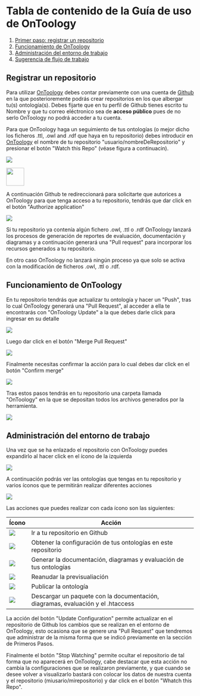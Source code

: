 # Tabla de contenido de la Guía de uso de OnToology


1. [Primer paso: registrar un repositorio](#registrar-un-repositorio)
2. [Funcionamiento de OnToology](#funcionamiento-de-ontoology)
3. [Administración del entorno de trabajo](#administración-del-entorno-de-trabajo)
4. [Sugerencia de flujo de trabajo](#)

## Registrar un repositorio

Para utilizar [OnToology](http://ontoology.linkeddata.es/) debes contar previamente con una cuenta de [Github](http://github.com) en la que posterioremente podrás crear repositorios en los que albergar tu(s) ontología(s). Debes fijarte que en tu perfil de Github tienes escrito tu Nombre y que tu correo eléctronico sea de **acceso público** pues de no serlo OnToology no podrá acceder a tu cuenta.

Para que OnToology haga un seguimiento de tus ontologías (o mejor dicho los ficheros .ttl, .owl and .rdf que haya en tu repositorio) debes introducir en [OnToology](http://ontoology.linkeddata.es/) el nombre de tu repositorio "usuario/nombreDeRepositorio" y presionar el botón "Watch this Repo" (véase figura a continuacin).

![](https://github.com/paoespinozarias/ManualOnToology/blob/master/imagenes/paso1.png)

<img src="https://github.com/paoespinozarias/ManualOnToology/blob/master/imagenes/paso1.png" width="48">


A continuación Github te redireccionará para solicitarte que autorices a OnToology para que tenga acceso a tu repositorio, tendrás que dar click en el botón "Authorize application"

![](https://github.com/paoespinozarias/ManualOnToology/blob/master/imagenes/paso2.png)

Si tu repositorio ya contenía algún fichero .owl, .ttl o .rdf OnToology lanzará los procesos de generación de reportes de evaluación, documentación y diagramas y a continuación generará una "Pull request" para incorporar los recursos generados a tu repositorio.

En otro caso OnToology no lanzará ningún proceso ya que solo se activa con la modificación de ficheros .owl, .ttl o .rdf.

## Funcionamiento de OnToology

En tu repositorio tendrás que actualizar tu ontología y hacer un "Push", tras lo cual OnToology generará una "Pull Request", al acceder a ella te encontrarás con "OnToology Update" a la que debes darle click para ingresar en su detalle

![](https://github.com/paoespinozarias/ManualOnToology/blob/master/imagenes/paso3.png)

Luego dar click en el botón "Merge Pull Request"

![](https://github.com/paoespinozarias/ManualOnToology/blob/master/imagenes/paso4.png)


Finalmente necesitas confirmar la acción para lo cual debes dar click en el botón "Confirm merge"

![](https://github.com/paoespinozarias/ManualOnToology/blob/master/imagenes/paso4_1.png)


Tras estos pasos tendrás en tu repositorio una carpeta llamada "OnToology" en la que se depositan todos los archivos generados por la herramienta.

![](https://github.com/paoespinozarias/ManualOnToology/blob/master/imagenes/paso5.png)


## Administración del entorno de trabajo

Una vez que se ha enlazado el repositorio con OnToology puedes expandirlo al hacer click en el ícono de la izquierda

![](https://github.com/paoespinozarias/ManualOnToology/blob/master/imagenes/admin.png)

A continuación podrás ver las ontologías que tengas en tu repositorio y varios íconos que te permitirán realizar diferentes acciones

![](https://github.com/paoespinozarias/ManualOnToology/blob/master/imagenes/admin1.png)

Las acciones que puedes realizar con cada ícono son las siguientes:

| Ícono | Acción |
| ---------- | ---------- |
| ![](https://github.com/paoespinozarias/ManualOnToology/blob/master/imagenes/icon1.png)   | Ir a tu repositorio en Github   |
| ![](https://github.com/paoespinozarias/ManualOnToology/blob/master/imagenes/icon2.png)   | Obtener la configuración de tus ontologías en este repositorio  |
| ![](https://github.com/paoespinozarias/ManualOnToology/blob/master/imagenes/icon3.png)   | Generar la documentación, diagramas y evaluación de tus ontologías   |
| ![](https://github.com/paoespinozarias/ManualOnToology/blob/master/imagenes/icon4.png)   | Reanudar la previsualiación   |
| ![](https://github.com/paoespinozarias/ManualOnToology/blob/master/imagenes/icon6.png)   | Publicar la ontología   |
| ![](https://github.com/paoespinozarias/ManualOnToology/blob/master/imagenes/icon7.png)   | Descargar un paquete con la documentación, diagramas, evaluación y el .htaccess  | 


La acción del botón "Update Configuration" permite actualizar en el repositorio de Github los cambios que se realizan en el entorno de OnToology, esto ocasiona que se genere una "Pull Request" que tendremos que administrar de la misma forma que se indicó previamente en la sección de Primeros Pasos.

Finalmente el botón "Stop Watching" permite ocultar el repositorio de tal forma que no aparecerá en OnToology, cabe destacar que esta acción no cambia la configuraciones que se realizaron previamente, y que cuando se desee volver a visualizarlo bastará con colocar los datos de nuestra cuenta y el repositorio (miusario/mirepositorio) y dar click en el botón "Whatch this Repo".
